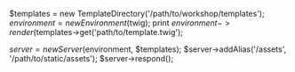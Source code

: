 
$templates = new TemplateDirectory('/path/to/workshop/templates');
$environment = new Environment($twig);
print $environment->render($templates->get('path/to/template.twig');

$server = new Server($environment, $templates);
$server->addAlias('/assets', '/path/to/static/assets');
$server->respond();
